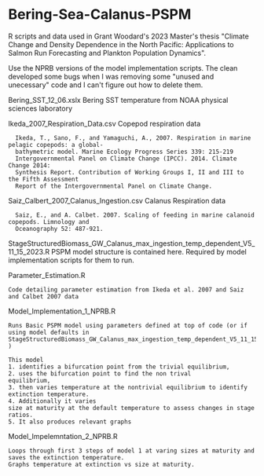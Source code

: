 # Bering-Sea-Calanus-PSPM
R scripts and data used in Grant Woodard's 2023 Master's thesis "Climate Change and Density Dependence in the North Pacific: Applications to Salmon Run Forecasting and Plankton Population Dynamics".

Use the NPRB versions of the model implementation scripts. The clean developed some bugs when I was removing some "unused and unecessary" code and I can't figure out how to delete them.

  Bering_SST_12_06.xslx
      Bering SST temperature from NOAA physical sciences laboratory

  Ikeda_2007_Respiration_Data.csv
      Copepod respiration data

      Ikeda, T., Sano, F., and Yamaguchi, A., 2007. Respiration in marine pelagic copepods: a global-
      bathymetric model. Marine Ecology Progress Series 339: 215-219
      Intergovernmental Panel on Climate Change (IPCC). 2014. Climate Change 2014: 
      Synthesis Report. Contribution of Working Groups I, II and III to the Fifth Assessment 
      Report of the Intergovernmental Panel on Climate Change.


  Saiz_Calbert_2007_Calanus_Ingestion.csv
      Calanus Respiration data

      Saiz, E., and A. Calbet. 2007. Scaling of feeding in marine calanoid copepods. Limnology and 
      Oceanography 52: 487-921.


StageStructuredBiomass_GW_Calanus_max_ingestion_temp_dependent_V5_11_15_2023.R
    PSPM model structure is contained here. Required by model implementation scripts for them to run.

Parameter_Estimation.R

    Code detailing parameter estimation from Ikeda et al. 2007 and Saiz and Calbet 2007 data
  
Model_Implementation_1_NPRB.R

    Runs Basic PSPM model using parameters defined at top of code (or if using model defaults in     
    StageStructuredBiomass_GW_Calanus_max_ingestion_temp_dependent_V5_11_15_2023.R )

    This model 
    1. identifies a bifurcation point from the trivial equilibrium,
    2. uses the bifurcation point to find the non trival     
    equilibrium,
    3. then varies temperature at the nontrivial equilibrium to identify extinction temperature.
    4. Additionally it varies 
    size at maturity at the default temperature to assess changes in stage ratios.
    5. It also produces relevant graphs

Model_Impelemntation_2_NPRB.R

    Loops through first 3 steps of model 1 at varing sizes at maturity and saves the extinction temperature.
    Graphs temperature at extinction vs size at maturity.
